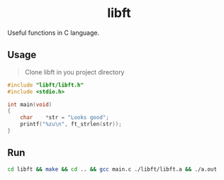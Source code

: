 <h1 align="center">libft</h1>
<p>Useful functions in C language.</p>

## Usage

> Clone libft in you project directory

```c
#include "libft/libft.h"
#include <stdio.h>

int	main(void)
{
	char	*str = "Looks good";
	printf("%zu\n", ft_strlen(str));
}
```

## Run

```sh
cd libft && make && cd .. && gcc main.c ./libft/libft.a && ./a.out
```
